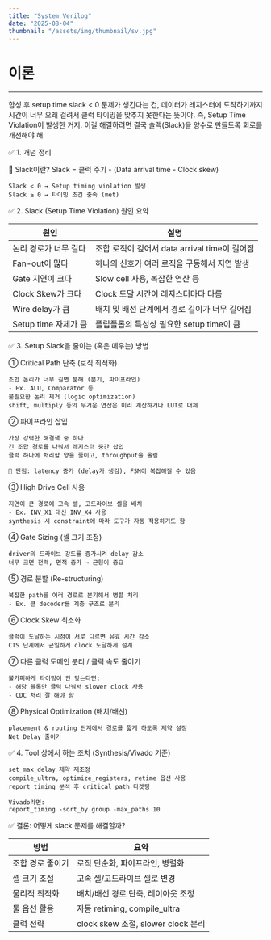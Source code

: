 ```yaml
---
title: "System Verilog"
date: "2025-08-04"
thumbnail: "/assets/img/thumbnail/sv.jpg"
---
```


# 이론
---
합성 후 setup time slack < 0 문제가 생긴다는 건, 데이터가 레지스터에 도착하기까지 시간이 너무 오래 걸려서 클럭 타이밍을 맞추지 못한다는 뜻이야. 즉, Setup Time Violation이 발생한 거지.
이걸 해결하려면 결국 슬랙(Slack)을 양수로 만들도록 회로를 개선해야 해.

✅ 1. 개념 정리

📌 Slack이란?
Slack = 클럭 주기 - (Data arrival time - Clock skew)

    Slack < 0 → Setup timing violation 발생
    Slack ≥ 0 → 타이밍 조건 충족 (met)

✅ 2. Slack (Setup Time Violation) 원인 요약

|원인|설명|
|---|---|
|논리 경로가 너무 길다|조합 로직이 깊어서 data arrival time이 길어짐|
|Fan-out이 많다|하나의 신호가 여러 로직을 구동해서 지연 발생|
|Gate 지연이 크다|Slow cell 사용, 복잡한 연산 등|
|Clock Skew가 크다|Clock 도달 시간이 레지스터마다 다름|
|Wire delay가 큼|배치 및 배선 단계에서 경로 길이가 너무 길어짐|
|Setup time 자체가 큼|플립플롭의 특성상 필요한 setup time이 큼|


✅ 3. Setup Slack을 줄이는 (혹은 메우는) 방법

① Critical Path 단축 (로직 최적화)
    
    조합 논리가 너무 길면 분해 (분기, 파이프라인) 
    - Ex. ALU, Comparator 등
    불필요한 논리 제거 (logic optimization)
    shift, multiply 등의 무거운 연산은 미리 계산하거나 LUT로 대체

② 파이프라인 삽입

    가장 강력한 해결책 중 하나
    긴 조합 경로를 나눠서 레지스터 중간 삽입
    클럭 하나에 처리할 양을 줄이고, throughput을 올림

    📌 단점: latency 증가 (delay가 생김), FSM이 복잡해질 수 있음

③ High Drive Cell 사용

    지연이 큰 경로에 고속 셀, 고드라이브 셀을 배치
    - Ex. INV_X1 대신 INV_X4 사용
    synthesis 시 constraint에 따라 도구가 자동 적용하기도 함

④ Gate Sizing (셀 크기 조정)

    driver의 드라이브 강도를 증가시켜 delay 감소
    너무 크면 전력, 면적 증가 → 균형이 중요

⑤ 경로 분할 (Re-structuring)

    복잡한 path를 여러 경로로 분기해서 병렬 처리
    - Ex. 큰 decoder를 계층 구조로 분리

⑥ Clock Skew 최소화
    
    클럭이 도달하는 시점이 서로 다르면 유효 시간 감소
    CTS 단계에서 균일하게 clock 도달하게 설계

⑦ 다른 클럭 도메인 분리 / 클럭 속도 줄이기
    
    불가피하게 타이밍이 안 맞는다면:
    - 해당 블록만 클럭 나눠서 slower clock 사용
    - CDC 처리 잘 해야 함

⑧ Physical Optimization (배치/배선)

    placement & routing 단계에서 경로를 짧게 하도록 제약 설정
    Net Delay 줄이기

✅ 4. Tool 상에서 하는 조치 (Synthesis/Vivado 기준)

    set_max_delay 제약 재조정
    compile_ultra, optimize_registers, retime 옵션 사용
    report_timing 분석 후 critical path 타겟팅

    Vivado라면:
    report_timing -sort_by group -max_paths 10
    
✅ 결론: 어떻게 slack 문제를 해결할까?

|방법|요약|
|---|---|
|조합 경로 줄이기|로직 단순화, 파이프라인, 병렬화|
|셀 크기 조절|고속 셀/고드라이브 셀로 변경|
|물리적 최적화|배치/배선 경로 단축, 레이아웃 조정|
|툴 옵션 활용|자동 retiming, compile_ultra|
|클럭 전략|clock skew 조절, slower clock 분리|